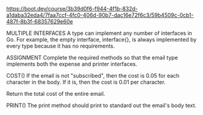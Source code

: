 https://boot.dev/course/3b39d0f6-f944-4f1b-832d-a1daba32eda4/7faa7ccf-4fc0-406d-90b7-dac16e72f6c3/59b4509c-0cb1-487f-8b3f-68357629e60e

MULTIPLE INTERFACES
A type can implement any number of interfaces in Go. For example, the empty interface, interface{}, is always implemented by every type because it has no requirements.

ASSIGNMENT
Complete the required methods so that the email type implements both the expense and printer interfaces.

COST()
If the email is not "subscribed", then the cost is 0.05 for each character in the body. If it is, then the cost is 0.01 per character.

Return the total cost of the entire email.

PRINT()
The print method should print to standard out the email's body text.